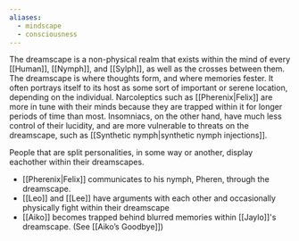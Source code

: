```yaml
---
aliases:
  - mindscape
  - consciousness
---
```

The dreamscape is a non-physical realm that exists within the mind of every [[Human]], [[Nymph]], and [[Sylph]], as well as the crosses between them. The dreamscape is where thoughts form, and where memories fester. It often portrays itself to its host as some sort of important or serene location, depending on the individual. Narcoleptics such as [[Pherenix|Felix]] are more in tune with their minds because they are trapped within it for longer periods of time than most. Insomniacs, on the other hand, have much less control of their lucidity, and are more vulnerable to threats on the dreamscape, such as [[Synthetic nymph|synthetic nymph injections]].

People that are split personalities, in some way or another, display eachother within their dreamscapes. 

- [[Pherenix|Felix]] communicates to his nymph, Pheren, through the dreamscape.
- [[Leo]] and [[Lee]] have arguments with each other and occasionally physically fight within their dreamscape
- [[Aiko]] becomes trapped behind blurred memories within [[Jaylo]]'s dreamscape. (See [[Aiko’s Goodbye]])
